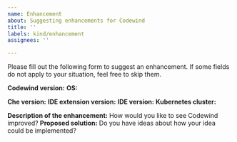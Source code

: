 ```yaml
---
name: Enhancement
about: Suggesting enhancements for Codewind
title: ''
labels: kind/enhancement
assignees: ''

---
```


Please fill out the following form to suggest an enhancement. If some fields do not apply to your situation, feel free to skip them.

**Codewind version:**
**OS:**

**Che version:**
**IDE extension version:**
**IDE version:**
**Kubernetes cluster:**

**Description of the enhancement:** How would you like to see Codewind improved?
**Proposed solution:** Do you have ideas about how your idea could be implemented?